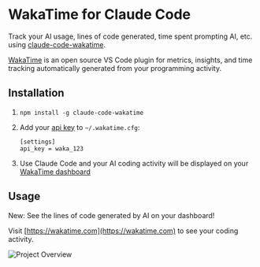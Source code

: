 # WakaTime for Claude Code

Track your AI usage, lines of code generated, time spent prompting AI, etc. using [claude-code-wakatime](https://www.npmjs.com/package/claude-code-wakatime).

[WakaTime](https://wakatime.com/) is an open source VS Code plugin for metrics, insights, and time tracking automatically generated from your programming activity.

## Installation

1. `npm install -g claude-code-wakatime`

2. Add your [api key](https://wakatime.com/settings/api-key) to `~/.wakatime.cfg`:

    ```
    [settings]
    api_key = waka_123
    ```

4. Use Claude Code and your AI coding activity will be displayed on your [WakaTime dashboard](https://wakatime.com)

## Usage

New: See the lines of code generated by AI on your dashboard!

Visit [https://wakatime.com](https://wakatime.com) to see your coding activity.

![Project Overview](https://wakatime.com/static/img/ScreenShots/Screen-Shot-2016-03-21.png)
